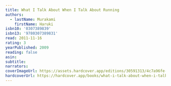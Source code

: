 ```yaml
---
title: What I Talk About When I Talk About Running
authors:
  - lastName: Murakami
    firstName: Haruki
isbn10: '0307389839'
isbn13: '9780307389831'
read: 2011-11-16
rating: 3
yearPublished: 2009
reading: false
asin:
subtitle:
narrators:
coverImageUrl: https://assets.hardcover.app/editions/30591313/4c7a96fe-0260-4c6d-a9b3-9192325f0612.jpg
hardcoverUrl: https://hardcover.app/books/what-i-talk-about-when-i-talk-about-running-2006/editions/30591313
---
```

